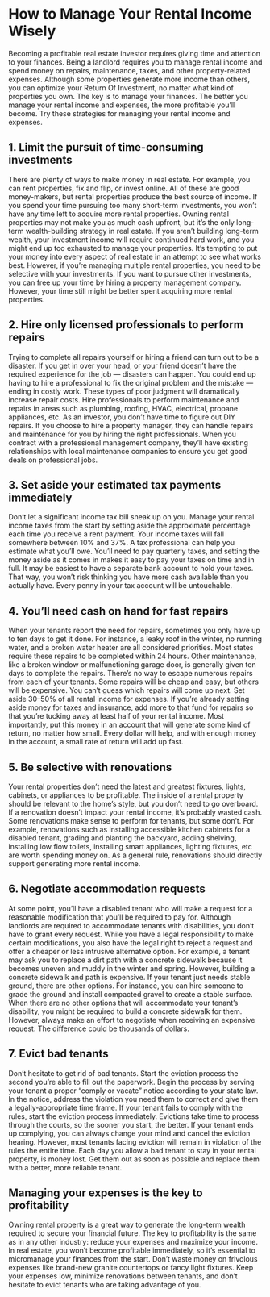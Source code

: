 # How to Manage Your Rental Income Wisely
Becoming a profitable real estate investor requires giving time and attention to your finances. Being a landlord requires you to manage rental income and spend money on repairs, maintenance, taxes, and other property-related expenses.
Although some properties generate more income than others, you can optimize your Return Of Investment, no matter what kind of properties you own. The key is to manage your finances. The better you manage your rental income and expenses, the more profitable you’ll become.
Try these strategies for managing your rental income and expenses.
## 1. Limit the pursuit of time-consuming investments
There are plenty of ways to make money in real estate. For example, you can rent properties, fix and flip, or invest online. All of these are good money-makers, but rental properties produce the best source of income.
If you spend your time pursuing too many short-term investments, you won’t have any time left to acquire more rental properties.
Owning rental properties may not make you as much cash upfront, but it’s the only long-term wealth-building strategy in real estate. If you aren’t building long-term wealth, your investment income will require continued hard work, and you might end up too exhausted to manage your properties.
It’s tempting to put your money into every aspect of real estate in an attempt to see what works best. However, if you’re managing multiple rental properties, you need to be selective with your investments.
If you want to pursue other investments, you can free up your time by hiring a property management company. However, your time still might be better spent acquiring more rental properties.
## 2. Hire only licensed professionals to perform repairs
Trying to complete all repairs yourself or hiring a friend can turn out to be a disaster. If you get in over your head, or your friend doesn’t have the required experience for the job — disasters can happen. You could end up having to hire a professional to fix the original problem and the mistake — ending in costly work. These types of poor judgment will dramatically increase repair costs.
Hire professionals to perform maintenance and repairs in areas such as plumbing, roofing, HVAC, electrical, propane appliances, etc. 
As an investor, you don’t have time to figure out DIY repairs. If you choose to hire a property manager, they can handle repairs and maintenance for you by hiring the right professionals. When you contract with a professional management company, they’ll have existing relationships with local maintenance companies to ensure you get good deals on professional jobs.
## 3. Set aside your estimated tax payments immediately
Don’t let a significant income tax bill sneak up on you. Manage your rental income taxes from the start by setting aside the approximate percentage each time you receive a rent payment.
Your income taxes will fall somewhere between 10% and 37%. A tax professional can help you estimate what you’ll owe. You’ll need to pay quarterly taxes, and setting the money aside as it comes in makes it easy to pay your taxes on time and in full.
It may be easiest to have a separate bank account to hold your taxes. That way, you won’t risk thinking you have more cash available than you actually have. Every penny in your tax account will be untouchable.
## 4. You’ll need cash on hand for fast repairs
When your tenants report the need for repairs, sometimes you only have up to ten days to get it done. For instance, a leaky roof in the winter, no running water, and a broken water heater are all considered priorities. Most states require these repairs to be completed within 24 hours. Other maintenance, like a broken window or malfunctioning garage door, is generally given ten days to complete the repairs.
There’s no way to escape numerous repairs from each of your tenants. Some repairs will be cheap and easy, but others will be expensive. You can’t guess which repairs will come up next.
Set aside 30–50% of all rental income for expenses. If you’re already setting aside money for taxes and insurance, add more to that fund for repairs so that you’re tucking away at least half of your rental income.
Most importantly, put this money in an account that will generate some kind of return, no matter how small. Every dollar will help, and with enough money in the account, a small rate of return will add up fast.
## 5. Be selective with renovations
Your rental properties don’t need the latest and greatest fixtures, lights, cabinets, or appliances to be profitable.
The inside of a rental property should be relevant to the home’s style, but you don’t need to go overboard. If a renovation doesn’t impact your rental income, it’s probably wasted cash.
Some renovations make sense to perform for tenants, but some don’t. For example, renovations such as installing accessible kitchen cabinets for a disabled tenant, grading and planting the backyard, adding shelving, installing low flow toilets, installing smart appliances, lighting fixtures,  etc are worth spending money on.
As a general rule, renovations should directly support generating more rental income.
## 6. Negotiate accommodation requests
At some point, you’ll have a disabled tenant who will make a request for a reasonable modification that you’ll be required to pay for.
Although landlords are required to accommodate tenants with disabilities, you don’t have to grant every request. While you have a legal responsibility to make certain modifications, you also have the legal right to reject a request and offer a cheaper or less intrusive alternative option.
For example, a tenant may ask you to replace a dirt path with a concrete sidewalk because it becomes uneven and muddy in the winter and spring. However, building a concrete sidewalk and path is expensive. If your tenant just needs stable ground, there are other options. For instance, you can hire someone to grade the ground and install compacted gravel to create a stable surface.
When there are no other options that will accommodate your tenant’s disability, you might be required to build a concrete sidewalk for them. However, always make an effort to negotiate when receiving an expensive request. The difference could be thousands of dollars.
## 7. Evict bad tenants
Don’t hesitate to get rid of bad tenants. Start the eviction process the second you’re able to fill out the paperwork. Begin the process by serving your tenant a proper “comply or vacate” notice according to your state law. In the notice, address the violation you need them to correct and give them a legally-appropriate time frame.
If your tenant fails to comply with the rules, start the eviction process immediately. Evictions take time to process through the courts, so the sooner you start, the better. If your tenant ends up complying, you can always change your mind and cancel the eviction hearing. However, most tenants facing eviction will remain in violation of the rules the entire time.
Each day you allow a bad tenant to stay in your rental property, is money lost. Get them out as soon as possible and replace them with a better, more reliable tenant.
## Managing your expenses is the key to profitability
Owning rental property is a great way to generate the long-term wealth required to secure your financial future. The key to profitability is the same as in any other industry: reduce your expenses and maximize your income.
In real estate, you won’t become profitable immediately, so it’s essential to micromanage your finances from the start. Don’t waste money on frivolous expenses like brand-new granite countertops or fancy light fixtures.
Keep your expenses low, minimize renovations between tenants, and don’t hesitate to evict tenants who are taking advantage of you.


